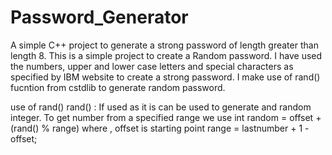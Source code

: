 # Password_Generator
A simple C++ project to generate a strong password of length greater than length 8.
This is a simple project to create a Random password.
I have used the numbers, upper and lower case letters and special characters as specified by IBM website to
create a strong password.
I make use of rand() fucntion from cstdlib to generate random password.


use of rand()
rand() : If used as it is can be used to generate and random integer.
To get number from a specified range we use
int random = offset + (rand() % range)
where ,
offset is starting point
range = lastnumber + 1 - offset;

